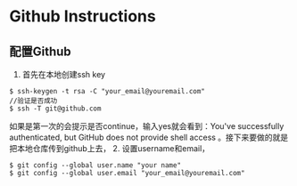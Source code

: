 # Github Instructions
## 配置Github
1. 首先在本地创建ssh key 
```shell
$ ssh-keygen -t rsa -C "your_email@youremail.com"
//验证是否成功
$ ssh -T git@github.com
```
如果是第一次的会提示是否continue，输入yes就会看到：You've successfully authenticated, but GitHub does not provide shell access 。接下来要做的就是把本地仓库传到github上去，
2. 设置username和email，

```shell
$ git config --global user.name "your name"
$ git config --global user.email "your_email@youremail.com"
```


